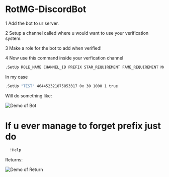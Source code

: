 # RotMG-DiscordBot

1 Add the bot to ur server.

2 Setup a channel called where u would want to use your verification system.

3 Make a role for the bot to add when verified!

4 Now use this command inside your verfication channel
```bash
.SetUp ROLE_NAME CHANNEL_ID PREFIX STAR_REQUIREMENT FAME_REQUIREMENT MAXED_CHARS_REQUIREMENT HIDDEN_LOCATION
```
In my case
```bash
.SetUp "TEST" 464452321875853317 0x 30 1000 1 true
```
Will do something like:

![Demo of Bot](https://image.prntscr.com/image/37JmQUQkT8iFVsnbsYjUfw.png)

# If u ever manage to forget prefix just do

```bash
  !Help
  ```
  Returns:
  
  ![Demo of Return](https://image.prntscr.com/image/PKPMdNXYQf2sPk9Y3aOrvg.png)
